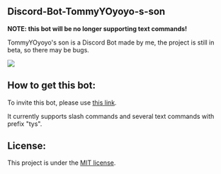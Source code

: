 ## Discord-Bot-TommyYOyoyo-s-son

**NOTE: this bot will be no longer supporting text commands!**

TommyYOyoyo's son is a Discord Bot made by me, the project is still in beta, so there may be bugs.

![](https://user-images.githubusercontent.com/79941840/179247399-fe829843-9e42-4a63-8e44-0291b28c7ab6.png)

## How to get this bot:
To invite this bot, please use [this link](https://discord.com/oauth2/authorize?client_id=996429773117079652&permissions=515396455648&scope=bot).

It currently supports slash commands and several text commands with prefix "tys".

## License:
This project is under the [MIT license](https://github.com/TommyYOyoyo/Discord-Bot-TommyYOyoyo-s-son/blob/master/LICENSE).


